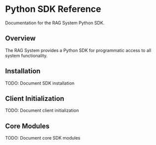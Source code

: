 # Python SDK Reference

Documentation for the RAG System Python SDK.

## Overview

The RAG System provides a Python SDK for programmatic access to all system functionality.

## Installation

TODO: Document SDK installation

## Client Initialization

TODO: Document client initialization

## Core Modules

TODO: Document core SDK modules